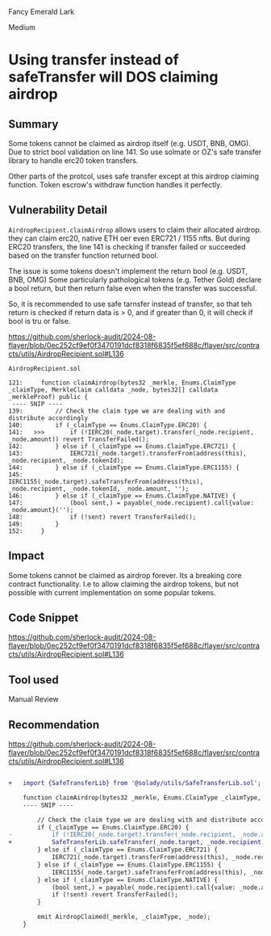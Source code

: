 Fancy Emerald Lark

Medium

# Using transfer instead of safeTransfer will DOS  claiming airdrop

## Summary
Some tokens cannot be claimed as airdrop itself (e.g. USDT, BNB, OMG).  Due to strict bool validation on line 141. So use solmate or OZ's safe transfer library to handle erc20 token transfers.

Other parts of the protcol, uses safe transfer except at this airdrop claiming function. Token escrow's withdraw function handles it perfectly.

## Vulnerability Detail

`AirdropRecipient.claimAirdrop` allows users to claim their allocated airdrop. they can claim erc20, native ETH oer even ERC721 / 1155 nfts. But during ERC20 transfers, the line 141 is checking if transfer failed or succeeded based on the transfer function returned bool.

The issue is some tokens doesn't implement the return bool (e.g. USDT, BNB, OMG) Some particularly pathological tokens (e.g. Tether Gold) declare a bool return, but then return false even when the transfer was successful.

So, it is recommended to use safe tarnsfer instead of transfer, so that teh return is checked if return data is > 0, and if greater than 0, it will check if bool is tru or false. 

https://github.com/sherlock-audit/2024-08-flayer/blob/0ec252cf9ef0f3470191dcf8318f6835f5ef688c/flayer/src/contracts/utils/AirdropRecipient.sol#L136

```solidity
AirdropRecipient.sol

121:     function claimAirdrop(bytes32 _merkle, Enums.ClaimType _claimType, MerkleClaim calldata _node, bytes32[] calldata _merkleProof) public {
 ---- SNIP ----
139:         // Check the claim type we are dealing with and distribute accordingly
140:         if (_claimType == Enums.ClaimType.ERC20) {
141:   >>>       if (!IERC20(_node.target).transfer(_node.recipient, _node.amount)) revert TransferFailed();
142:         } else if (_claimType == Enums.ClaimType.ERC721) {
143:             IERC721(_node.target).transferFrom(address(this), _node.recipient, _node.tokenId);
144:         } else if (_claimType == Enums.ClaimType.ERC1155) {
145:             IERC1155(_node.target).safeTransferFrom(address(this), _node.recipient, _node.tokenId, _node.amount, '');
146:         } else if (_claimType == Enums.ClaimType.NATIVE) {
147:             (bool sent,) = payable(_node.recipient).call{value: _node.amount}('');
148:             if (!sent) revert TransferFailed();
149:         }
152:     }

```


## Impact
Some tokens cannot be claimed as airdrop forever. Its a breaking core contract functionality. I.e to allow claiming the airdrop tokens, but not possible with current implementation on some popular tokens.

## Code Snippet
https://github.com/sherlock-audit/2024-08-flayer/blob/0ec252cf9ef0f3470191dcf8318f6835f5ef688c/flayer/src/contracts/utils/AirdropRecipient.sol#L136

## Tool used

Manual Review

## Recommendation

https://github.com/sherlock-audit/2024-08-flayer/blob/0ec252cf9ef0f3470191dcf8318f6835f5ef688c/flayer/src/contracts/utils/AirdropRecipient.sol#L136


```diff

+   import {SafeTransferLib} from '@solady/utils/SafeTransferLib.sol';

    function claimAirdrop(bytes32 _merkle, Enums.ClaimType _claimType, MerkleClaim calldata _node, bytes32[] calldata _merkleProof) public {
    ---- SNIP ----

        // Check the claim type we are dealing with and distribute accordingly
        if (_claimType == Enums.ClaimType.ERC20) {
-           if (!IERC20(_node.target).transfer(_node.recipient, _node.amount)) revert TransferFailed();
+           SafeTransferLib.safeTransfer(_node.target, _node.recipient, _node.amount);
        } else if (_claimType == Enums.ClaimType.ERC721) {
            IERC721(_node.target).transferFrom(address(this), _node.recipient, _node.tokenId);
        } else if (_claimType == Enums.ClaimType.ERC1155) {
            IERC1155(_node.target).safeTransferFrom(address(this), _node.recipient, _node.tokenId, _node.amount, '');
        } else if (_claimType == Enums.ClaimType.NATIVE) {
            (bool sent,) = payable(_node.recipient).call{value: _node.amount}('');
            if (!sent) revert TransferFailed();
        }

        emit AirdropClaimed(_merkle, _claimType, _node);
    }
```
